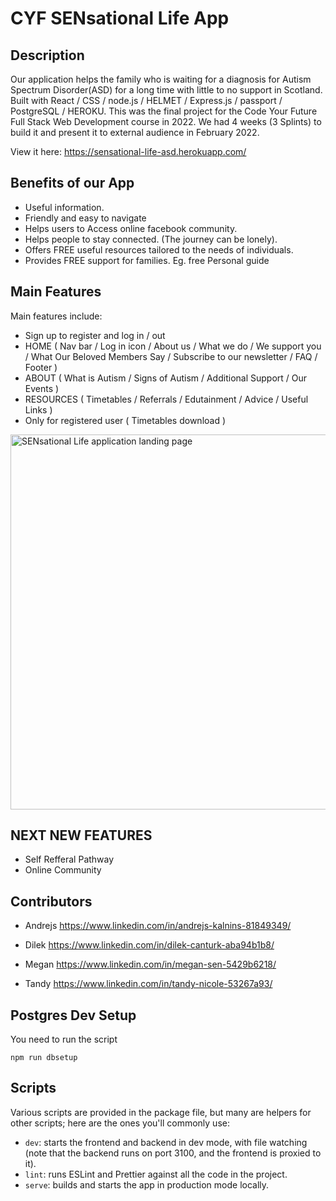 # CYF SENsational Life App

## Description

Our application helps the family who is waiting for a diagnosis for Autism Spectrum Disorder(ASD) for a long time with little to no support in Scotland. 
Built with React / CSS / node.js / HELMET / Express.js / passport / PostgreSQL / HEROKU.
This was the final project for the Code Your Future Full Stack Web Development course in 2022.
We had 4 weeks (3 Splints) to build it and present it to external audience in February 2022.


View it here: https://sensational-life-asd.herokuapp.com/

## Benefits of our App

- Useful information.
- Friendly and easy to navigate
- Helps users to Access online facebook community.
- Helps people to stay connected. (The journey can be lonely).
- Offers FREE useful resources tailored to the needs of individuals.
- Provides FREE support for families. Eg. free Personal guide


## Main Features 

Main features include:

- Sign up to register and log in / out 
- HOME ( Nav bar / Log in icon / About us / What we do / We support you / What Our Beloved Members Say / Subscribe to our newsletter / FAQ / Footer )
- ABOUT ( What is Autism / Signs of Autism / Additional Support / Our Events )
- RESOURCES ( Timetables / Referrals / Edutainment / Advice / Useful Links )
- Only for registered user ( Timetables download )

<img width="600" alt="SENsational Life application landing page" src="https://folio.ink/NvDM1m">

## NEXT NEW FEATURES 

- Self Refferal Pathway 
- Online Community 

## Contributors 
- Andrejs  https://www.linkedin.com/in/andrejs-kalnins-81849349/

- Dilek    https://www.linkedin.com/in/dilek-canturk-aba94b1b8/

- Megan    https://www.linkedin.com/in/megan-sen-5429b6218/

- Tandy    https://www.linkedin.com/in/tandy-nicole-53267a93/


## Postgres Dev Setup

You need to run the script
```
npm run dbsetup
```

## Scripts

Various scripts are provided in the package file, but many are helpers for other scripts; here are the ones you'll
commonly use:

- `dev`: starts the frontend and backend in dev mode, with file watching (note that the backend runs on port 3100, and
  the frontend is proxied to it).
- `lint`: runs ESLint and Prettier against all the code in the project.
- `serve`: builds and starts the app in production mode locally.

